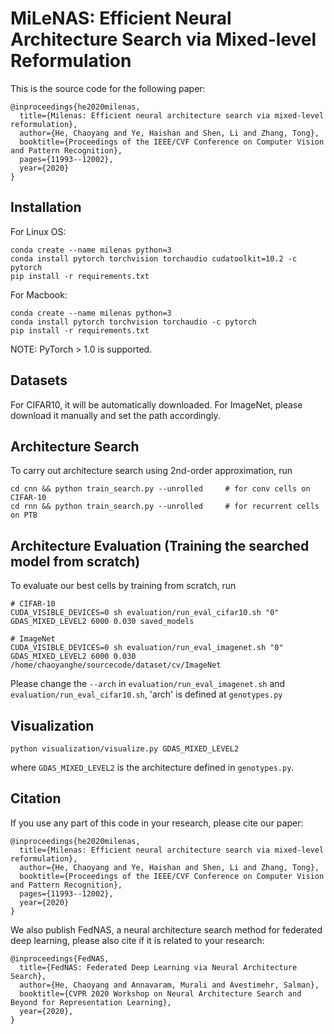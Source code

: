 # MiLeNAS: Efficient Neural Architecture Search via Mixed-level Reformulation
This is the source code for the following paper:
```
@inproceedings{he2020milenas,
  title={Milenas: Efficient neural architecture search via mixed-level reformulation},
  author={He, Chaoyang and Ye, Haishan and Shen, Li and Zhang, Tong},
  booktitle={Proceedings of the IEEE/CVF Conference on Computer Vision and Pattern Recognition},
  pages={11993--12002},
  year={2020}
}
```


## Installation
For Linux OS:

```
conda create --name milenas python=3
conda install pytorch torchvision torchaudio cudatoolkit=10.2 -c pytorch
pip install -r requirements.txt
```

For Macbook:

```
conda create --name milenas python=3
conda install pytorch torchvision torchaudio -c pytorch
pip install -r requirements.txt
```


NOTE: PyTorch > 1.0 is supported.

## Datasets
For CIFAR10, it will be automatically downloaded.
For ImageNet, please download it manually and set the path accordingly.

## Architecture Search
To carry out architecture search using 2nd-order approximation, run
```
cd cnn && python train_search.py --unrolled     # for conv cells on CIFAR-10
cd rnn && python train_search.py --unrolled     # for recurrent cells on PTB
```


## Architecture Evaluation (Training the searched model from scratch)
To evaluate our best cells by training from scratch, run
```
# CIFAR-10
CUDA_VISIBLE_DEVICES=0 sh evaluation/run_eval_cifar10.sh "0" GDAS_MIXED_LEVEL2 6000 0.030 saved_models

# ImageNet
CUDA_VISIBLE_DEVICES=0 sh evaluation/run_eval_imagenet.sh "0" GDAS_MIXED_LEVEL2 6000 0.030 /home/chaoyanghe/sourcecode/dataset/cv/ImageNet
```
Please change the `--arch` in `evaluation/run_eval_imagenet.sh` and `evaluation/run_eval_cifar10.sh`, 'arch' is defined at `genotypes.py`


## Visualization
```
python visualization/visualize.py GDAS_MIXED_LEVEL2
```
where `GDAS_MIXED_LEVEL2` is the architecture defined in `genotypes.py`.

## Citation
If you use any part of this code in your research, please cite our paper:
```
@inproceedings{he2020milenas,
  title={Milenas: Efficient neural architecture search via mixed-level reformulation},
  author={He, Chaoyang and Ye, Haishan and Shen, Li and Zhang, Tong},
  booktitle={Proceedings of the IEEE/CVF Conference on Computer Vision and Pattern Recognition},
  pages={11993--12002},
  year={2020}
}
```
We also publish FedNAS, a neural architecture search method for federated deep learning, please also cite if it is related to your research:
```
@inproceedings{FedNAS,
  title={FedNAS: Federated Deep Learning via Neural Architecture Search},
  author={He, Chaoyang and Annavaram, Murali and Avestimehr, Salman},
  booktitle={CVPR 2020 Workshop on Neural Architecture Search and Beyond for Representation Learning},
  year={2020},
}
```
